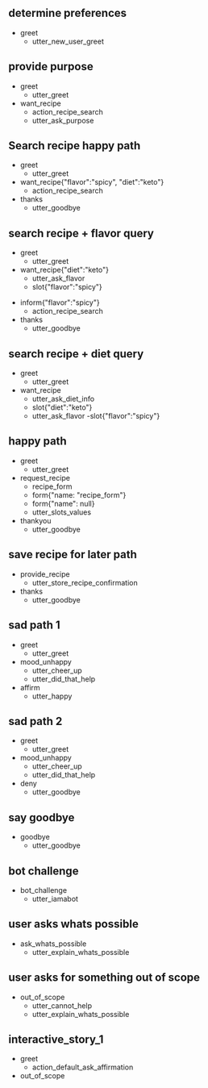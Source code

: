 <!-- 
each ## are example stories - 
## story title
* user 
    - action taken by assistant
 -->

## determine preferences
* greet
	- utter_new_user_greet

## provide purpose
* greet
  - utter_greet
* want_recipe
	- action_recipe_search
  - utter_ask_purpose

## Search recipe happy path
* greet
  - utter_greet
* want_recipe{"flavor":"spicy", "diet":"keto"}
  - action_recipe_search
* thanks
  - utter_goodbye

## search recipe + flavor query
* greet
  - utter_greet
* want_recipe{"diet":"keto"}
	- utter_ask_flavor
	- slot{"flavor":"spicy"}
<!--general inform is better, then capture wider range of entities -->
* inform{"flavor":"spicy"}
  - action_recipe_search
* thanks
  - utter_goodbye

## search recipe + diet query
* greet
  - utter_greet
* want_recipe
	- utter_ask_diet_info
	- slot{"diet":"keto"}
	- utter_ask_flavor
	-slot{"flavor":"spicy"}


## happy path
* greet
  - utter_greet
* request_recipe
   - recipe_form
   - form{"name: "recipe_form"}
   - form{"name": null}
   - utter_slots_values
* thankyou
   - utter_goodbye

<!-- {"purpose": "dessert", "diet_type":"keto"}
   - action_recipe_search
   - form{"name: "action_recipe_search"}
   - form{"name": null}
 -->

## save recipe for later path
* provide_recipe
  - utter_store_recipe_confirmation
* thanks
  - utter_goodbye

## sad path 1
* greet
  - utter_greet
* mood_unhappy
  - utter_cheer_up
  - utter_did_that_help
* affirm
  - utter_happy

## sad path 2
* greet
  - utter_greet
* mood_unhappy
  - utter_cheer_up
  - utter_did_that_help
* deny
  - utter_goodbye

## say goodbye
* goodbye
  - utter_goodbye

## bot challenge
* bot_challenge
  - utter_iamabot

## user asks whats possible
* ask_whats_possible
  - utter_explain_whats_possible

## user asks for something out of scope
* out_of_scope
  - utter_cannot_help
  - utter_explain_whats_possible

<!-- ## fallback policy
   - utter_clarify
   - utter_explain_whats_possible -->
## interactive_story_1
* greet
    - action_default_ask_affirmation
* out_of_scope

